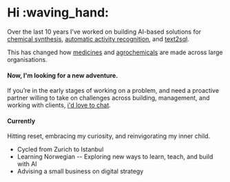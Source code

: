 # Hi :waving_hand:
Over the last 10 years I’ve worked on building AI-based solutions for [chemical synthesis](https://github.com/MolecularAI/aizynthfinder), [automatic activity recognition](https://research.ibm.com/projects/lab-that-learns), and [text2sql](https://research.ibm.com/projects/flowpilot).

This has changed how [medicines](https://pubs.rsc.org/en/content/articlelanding/2024/md/d3md00651d) and [agrochemicals](https://shootsbysyngenta.com/success-story-ibm-and-syngenta) are made across large organisations.

#### Now, I'm looking for a new adventure.

If you’re in the early stages of working on a problem, and need a proactive partner willing to take on challenges across building, management, and working with clients, [i'd love to chat](https://calendar.notion.so/meet/amolthakkar/tmnme4l0c).


#### Currently
Hitting reset, embracing my curiosity, and reinvigorating my inner child.

- Cycled from Zurich to Istanbul
- Learning Norwegian -- Exploring new ways to learn, teach, and build with AI
- Advising a small business on digital strategy
